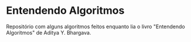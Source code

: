 # Entendendo Algoritmos

Repositório com alguns algoritmos feitos enquanto lia o livro "Entendendo Algoritmos" de Aditya Y. Bhargava.
